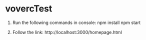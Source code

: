 # vovercTest

1) Run the following commands in console: 
npm install
npm start

2) Follow the link: http://localhost:3000/homepage.html
